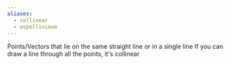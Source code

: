 ```yaml
---
aliases:
  - collinear
  - wspolliniowe
---
```

Points/Vectors that lie on the same straight line or in a single line
If you can draw a line through all the points, it's collinear[]()